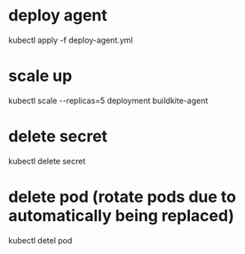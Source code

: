 # deploy agent
kubectl apply -f deploy-agent.yml

# scale up
kubectl scale --replicas=5 deployment buildkite-agent

# delete secret
kubectl delete secret <secret-name>

# delete pod (rotate pods due to automatically being replaced)
kubectl detel pod <pod-name>